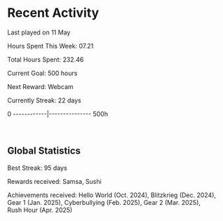 # Recent Activity
Last played on 11 May  

Hours Spent This Week: 07.21  

Total Hours Spent: 232.46  

Current Goal: 500 hours  

Next Reward: Webcam

Currently Streak: 22 days 

0 ------------|--------------- 500h  
<br><br>

## Global Statistics
Best Streak: 95 days

Rewards received: Samsa, Sushi

Achievements received: Hello World (Oct. 2024), Blitzkrieg (Dec. 2024), Gear 1 (Jan. 2025), Cyberbullying (Feb. 2025), Gear 2 (Mar. 2025),  
Rush Hour (Apr. 2025)
